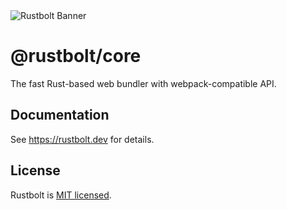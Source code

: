 <picture>
  <source media="(prefers-color-scheme: dark)" srcset="https://assets.rustbolt.dev/rustbolt/rustbolt-banner-plain-dark.png">
  <img alt="Rustbolt Banner" src="https://assets.rustbolt.dev/rustbolt/rustbolt-banner-plain-light.png">
</picture>

# @rustbolt/core

The fast Rust-based web bundler with webpack-compatible API.

## Documentation

See <https://rustbolt.dev> for details.

## License

Rustbolt is [MIT licensed](https://github.com/khulnasoft/rustbolt/blob/main/LICENSE).
